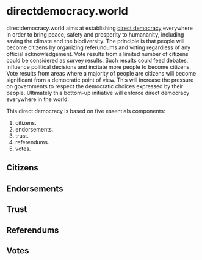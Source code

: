 # directdemocracy.world

directdemocracy.world aims at establishing [direct democracy](https://en.wikipedia.org/wiki/Direct_democracy) everywhere in order to bring peace, safety and prosperity to humananity, including saving the climate and the biodiversity.
The principle is that people will become citizens by organizing referundums and voting regardless of any official acknowledgement.
Vote results from a limited number of citizens could be considered as survey results.
Such results could feed debates, influence political decisions and incitate more people to become citizens.
Vote results from areas where a majority of people are citizens will become significant from a democratic point of view.
This will increase the pressure on governments to respect the democratic choices expressed by their people.
Ultimately this bottom-up initiative will enforce direct democracy everywhere in the world.

This direct democracy is based on five essentials components:

1. citizens.
2. endorsements.
3. trust.
4. referendums.
5. votes.

## Citizens

## Endorsements

## Trust

## Referendums

## Votes
